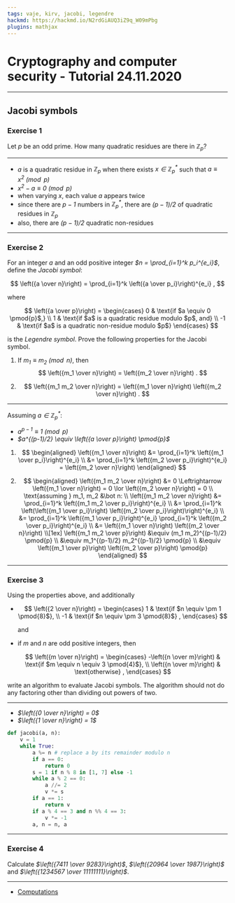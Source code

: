 ```yaml
---
tags: vaje, kirv, jacobi, legendre
hackmd: https://hackmd.io/N2rdGiAUQ3iZ9q_W09mPbg
plugins: mathjax
---
```

# Cryptography and computer security - Tutorial 24.11.2020

---

## Jacobi symbols

### Exercise 1

Let <i>$p$</i> be an odd prime. How many quadratic residues are there in <i>$\mathbb{Z}_p$</i>?

----

* <i>$a$</i> is a quadratic residue in <i>$\mathbb{Z}_{p}$</i> when there exists <i>$x \in \mathbb{Z}^*_{p}$</i> such that <i>$a \equiv x^2 \pmod{p}$</i>
* <i>$x^2 - a \equiv 0 \pmod{p}$</i>
* when varying <i>$x$</i>, each value <i>$a$</i> appears twice
* since there are <i>$p-1$</i> numbers in <i>$\mathbb{Z}^*_{p}$</i>, there are <i>$(p-1)/2$</i> of quadratic residues in <i>$\mathbb{Z}_{p}$</i>
* also, there are <i>$(p-1)/2$</i> quadratic non-residues

---

### Exercise 2

For an integer <i>$a$</i> and an odd positive integer <i>$n = \prod_{i=1}^k p_i^{e_i}$</i>, define the *Jacobi symbol*:

$$
\left({a \over n}\right) = \prod_{i=1}^k \left({a \over p_i}\right)^{e_i} ,
$$

where

$$
\left({a \over p}\right) = \begin{cases}
0 & \text{if $a \equiv 0 \pmod{p}$,} \\
1 & \text{if $a$ is a quadratic residue modulo $p$, and} \\
-1 & \text{if $a$ is a quadratic non-residue modulo $p$}
\end{cases}
$$

is the *Legendre symbol*. Prove the following properties for the Jacobi symbol.

1. If <i>$m_1 \equiv m_2 \pmod{n}$</i>, then
   $$
   \left({m_1 \over n}\right) = \left({m_2 \over n}\right) .
   $$

2. $$
   \left({m_1 m_2 \over n}\right) = \left({m_1 \over n}\right) \left({m_2 \over n}\right) .
   $$

----

Assuming <i>$a \in \mathbb{Z}^*_p$</i>:
* <i>$a^{p-1} \equiv 1 \pmod{p}$</i>
* <i>$a^{(p-1)/2} \equiv \left({a \over p}\right) \pmod{p}$</i>

1. $$
   \begin{aligned}
   \left({m_1 \over n}\right) &= \prod_{i=1}^k \left({m_1 \over p_i}\right)^{e_i} \\
   &= \prod_{i=1}^k \left({m_2 \over p_i}\right)^{e_i} = \left({m_2 \over n}\right)
   \end{aligned}
   $$

2. $$
   \begin{aligned}
   \left({m_1 m_2 \over n}\right) &= 0 \Leftrightarrow \left({m_1 \over n}\right) = 0 \lor \left({m_2 \over n}\right) = 0 \\
   \text{assuming } m_1, m_2 &\bot n: \\
   \left({m_1 m_2 \over n}\right)
   &= \prod_{i=1}^k \left({m_1 m_2 \over p_i}\right)^{e_i} \\
   &= \prod_{i=1}^k \left(\left({m_1 \over p_i}\right) \left({m_2 \over p_i}\right)\right)^{e_i} \\
   &= \prod_{i=1}^k \left({m_1 \over p_i}\right)^{e_i} \prod_{i=1}^k \left({m_2 \over p_i}\right)^{e_i} \\
   &= \left({m_1 \over n}\right) \left({m_2 \over n}\right) \\[1ex]
   \left({m_1 m_2 \over p}\right) &\equiv (m_1 m_2)^{(p-1)/2} \pmod{p} \\
   &\equiv m_1^{(p-1)/2} m_2^{(p-1)/2} \pmod{p} \\
   &\equiv \left({m_1 \over p}\right) \left({m_2 \over p}\right) \pmod{p}
   \end{aligned}
   $$

---

### Exercise 3

Using the properties above, and additionally

* $$
  \left({2 \over n}\right) = \begin{cases}
  1 & \text{if $n \equiv \pm 1 \pmod{8}$}, \\
  -1 & \text{if $n \equiv \pm 3 \pmod{8}$} ,
  \end{cases}
  $$

  and

* if <i>$m$</i> and <i>$n$</i> are odd positive integers, then

  $$
  \left({m \over n}\right) = \begin{cases}
  -\left({n \over m}\right) & \text{if $m \equiv n \equiv 3 \pmod{4}$}, \\
  \left({n \over m}\right) & \text{otherwise} ,
  \end{cases}
  $$

write an algorithm to evaluate Jacobi symbols. The algorithm should not do any factoring other than dividing out powers of two.

----

* <i>$\left({0 \over n}\right) = 0$</i>
* <i>$\left({1 \over n}\right) = 1$</i>

```python
def jacobi(a, n):
    v = 1
    while True:
        a %= n # replace a by its remainder modulo n
        if a == 0:
            return 0
        s = 1 if n % 8 in [1, 7] else -1
        while a % 2 == 0:
            a //= 2
            v *= s
        if a == 1:
            return v
        if a % 4 == 3 and n %% 4 == 3:
            v *= -1
        a, n = n, a
```

---

### Exercise 4

Calculate <i>$\left({7411 \over 9283}\right)$</i>, <i>$\left({20964 \over 1987}\right)$</i> and <i>$\left({1234567 \over 11111111}\right)$</i>.

----

* [Computations](https://nbviewer.jupyter.org/github/jaanos/kirv/blob/master/notebooks/Jacobi.ipynb)
